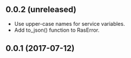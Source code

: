 0.0.2 (unreleased)
------------------

- Use upper-case names for service variables.
- Add to_json() function to RasError.


0.0.1 (2017-07-12)
------------------